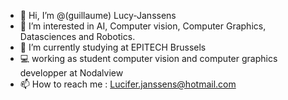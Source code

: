 - 👋 Hi, I’m @(guillaume) Lucy-Janssens
- 👀 I’m interested in AI, Computer vision, Computer Graphics, Datasciences and Robotics.
- 🌱 I’m currently studying at EPITECH Brussels
- 💻 working as student computer vision and computer graphics developper at Nodalview
- 📫 How to reach me : Lucifer.janssens@hotmail.com
